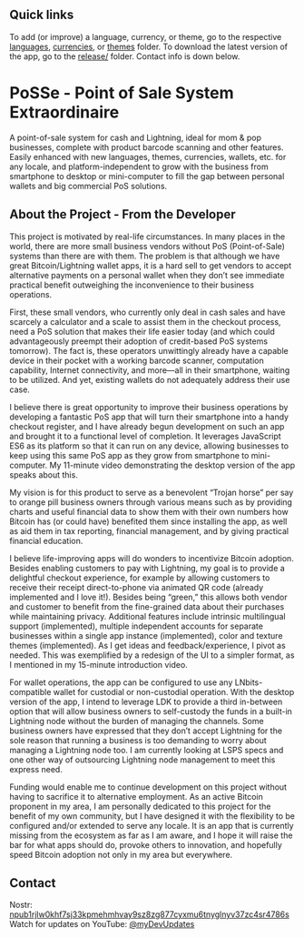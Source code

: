 ## Quick links

To add (or improve) a language, currency, or theme, go to the respective [languages](languages/), [currencies](currencies/), or [themes](themes/) folder.
To download the latest version of the app, go to the [release/](tbd) folder.
Contact info is down below.

# PoSSe - Point of Sale System Extraordinaire

A point-of-sale system for cash and Lightning, ideal for mom & pop
businesses, complete with product barcode scanning and other features.
Easily enhanced with new languages, themes, currencies, wallets, etc.
for any locale, and platform-independent to grow with the business
from smartphone to desktop or mini-computer to fill the gap between personal
wallets and big commercial PoS solutions.

## About the Project - From the Developer

This project is motivated by real-life circumstances. In many places
in the world, there are more small business vendors without PoS
(Point-of-Sale) systems than there are with them. The problem is that
although we have great Bitcoin/Lightning wallet apps, it is a hard
sell to get vendors to accept alternative payments on a personal
wallet when they don’t see immediate practical benefit outweighing the
inconvenience to their business operations.

First, these small vendors, who currently only deal in cash sales and
have scarcely a calculator and a scale to assist them in the checkout
process, need a PoS solution that makes their life easier today (and
which could advantageously preempt their adoption of credit-based PoS
systems tomorrow). The fact is, these operators unwittingly already
have a capable device in their pocket with a working barcode scanner,
computation capability, Internet connectivity, and more—all in their
smartphone, waiting to be utilized. And yet, existing wallets do not
adequately address their use case.

I believe there is great opportunity to improve their business
operations by developing a fantastic PoS app that will turn their
smartphone into a handy checkout register, and I have already begun
development on such an app and brought it to a functional level of
completion. It leverages JavaScript ES6 as its platform so that it can
run on any device, allowing businesses to keep using this same PoS app
as they grow from smartphone to mini-computer. My 11-minute video
demonstrating the desktop version of the app speaks about this.

My vision is for this product to serve as a benevolent “Trojan horse”
per say to orange pill business owners through various means such as
by providing charts and useful financial data to show them with their
own numbers how Bitcoin has (or could have) benefited them since
installing the app, as well as aid them in tax reporting, financial
management, and by giving practical financial education.

I believe life-improving apps will do wonders to incentivize Bitcoin
adoption. Besides enabling customers to pay with Lightning, my goal is
to provide a delightful checkout experience, for example by allowing
customers to receive their receipt direct-to-phone via animated QR
code (already implemented and I love it!). Besides being “green,” this
allows both vendor and customer to benefit from the fine-grained data
about their purchases while maintaining privacy. Additional features
include intrinsic multilingual support (implemented), multiple
independent accounts for separate businesses within a single app
instance (implemented), color and texture themes (implemented). As I
get ideas and feedback/experience, I pivot as needed. This was
exemplified by a redesign of the UI to a simpler format, as I
mentioned in my 15-minute introduction video.

For wallet operations, the app can be configured to use any
LNbits-compatible wallet for custodial or non-custodial operation.
With the desktop version of the app, I intend to leverage LDK to
provide a third in-between option that will allow business owners to
self-custody the funds in a built-in Lightning node without the burden
of managing the channels. Some business owners have expressed that
they don’t accept Lightning for the sole reason that running a
business is too demanding to worry about managing a Lightning node
too. I am currently looking at LSPS specs and one other way of
outsourcing Lightning node management to meet this express need.

Funding would enable me to continue development on this project
without having to sacrifice it to alternative employment. As an active
Bitcoin proponent in my area, I am personally dedicated to this
project for the benefit of my own community, but I have designed it
with the flexibility to be configured and/or extended to serve any
locale. It is an app that is currently missing from the ecosystem as
far as I am aware, and I hope it will raise the bar for what apps
should do, provoke others to innovation, and hopefully speed Bitcoin
adoption not only in my area but everywhere.

## Contact

Nostr: [npub1rjlw0khf7sj33kpmehmhvay9sz8zg877cyxmu6tnyglnyv37zc4sr4786s](nostr:npub1rjlw0khf7sj33kpmehmhvay9sz8zg877cyxmu6tnyglnyv37zc4sr4786s)
Watch for updates on YouTube: [@myDevUpdates](https://www.youtube.com/channel/UCwiikbsKzH2_3HxCou2I54A)
